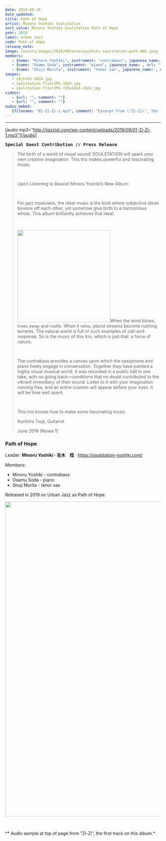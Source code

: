 ```yaml
---
date: 2019-09-10
date_updated: 
title: Path of Hope
artist: Minoru Yoshiki Soulstation
sort_value: Minoru Yoshiki Soulstation Path of Hope
year: 2019
label: Urban Jazz
code: Path of Hope
release_note: 
image: /assets/images/2019/09/minoruyoshiki-soulstation-path-460.jpeg
members:
   - {name: "Minoru Yoshiki", instrument: "contrabass", japanese_name: , url: ""}
   - {name: "Osamu Soda", instrument: "piano", japanese_name: , url: ""}
   - {name: "Shuji Morita", instrument: "tenor sax", japanese_name: , url: ""}
images: 
   - cdjkt02-1024.jpg
   - soulstation-flierJPG-1024.jpg
   - soulstation-flierJPG-725x1024-1024.jpg
videos: 
   - {url: "", comment: ""}
   - {url: "", comment: ""}
audio_embed:
   {filename: "01-Zi-Zi-1.mp3", comment: "Excerpt from \"Zi-Zi\", the first track on this album:"}
---
```

---
[audio mp3="http://jjazzist.com/wp-content/uploads/2019/09/01-Zi-Zi-1.mp3"][/audio]
<pre><strong>Special Guest Contribution // Press Release</strong></pre>
<blockquote>The birth of a world of visual sound!
SOULSTATION will spark your own creative imagination. This trio makes powerful and fascinating music.

&nbsp;

Upon Listening to Bassist Minoru Yoshiki’s New Album:

&nbsp;

For jazz musicians, the ideal music is the kind where subjective ideas bounce off each other, yet somehow give birth to a harmonious whole. This album brilliantly achieves that ideal.

&nbsp;

<a href="http://jjazzist.com/wp-content/uploads/2019/09/cdjkt02.jpg"><img class="size-medium wp-image-4554 alignright" src="http://jjazzist.com/wp-content/uploads/2019/09/cdjkt02-300x298.jpg" alt="" width="300" height="298" /></a>When the wind blows, trees sway and rustle. When it rains, placid streams become rushing torrents. The natural world is full of such examples of call-and-response. So is the music of this trio, which is just that: a force of nature.

&nbsp;

The contrabass provides a canvas upon which the saxophone and piano freely engage in conversation. Together they have painted a highly visual musical world. It was recorded in a public hall in one take, with no going back—conditions that no doubt contributed to the vibrant immediacy of their sound. Listen to it with your imagination running free, and an entire cosmos will appear before your eyes. It will be time well spent.

&nbsp;

This trio knows how to make some fascinating music.

Kunihiro Tsuji, Guitarist

June 2019 (Reiwa 1)</blockquote>
<h3>Path of Hope</h3>
Leader: <strong>Minoru Yoshiki · 吉木　稔</strong> · <a href="https://soulstation-yoshiki.com/">https://soulstation-yoshiki.com/</a>

Members:
<ul>
 	<li>Minoru Yoshiki - contrabass</li>
 	<li>Osamu Soda - piano</li>
 	<li>Shuji Morita - tenor sax</li>
</ul>

Released in 2019 on Urban Jazz as Path of Hope.

<a href="http://jjazzist.com/wp-content/uploads/2019/09/soulstation-flierJPG.jpg"><img class="alignnone wp-image-4556 size-large" src="http://jjazzist.com/wp-content/uploads/2019/09/soulstation-flierJPG-725x1024.jpg" alt="" width="720" height="1017" /></a>

&nbsp;

** Audio sample at top of page from "Zi-Zi", the first track on this album.*


